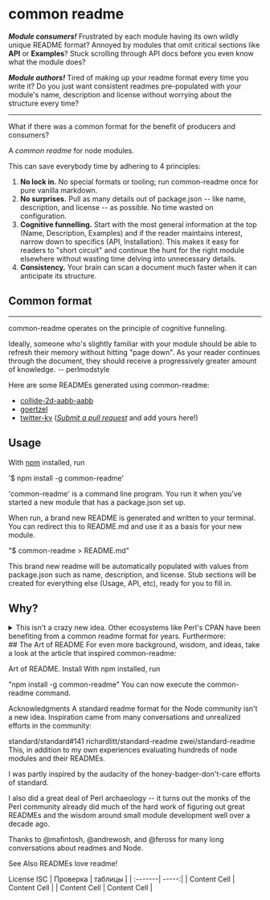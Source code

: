 # common readme
**_Module consumers!_** Frustrated by each module having its own wildly unique README format? Annoyed by modules that omit critical sections like **API** or **Examples**? Stuck scrolling through API docs before you even know what the module does?

**_Module authors!_** Tired of making up your readme format every time you write it? Do you just want consistent readmes pre-populated with your module's name, description and license without worrying about the structure every time?

__________

What if there was a common format for the benefit of producers and consumers?

A _common readme_ for node modules.

This can save everybody time by adhering to 4 principles:

1. **No lock in.** No special formats or tooling; run common-readme once for pure vanilla markdown.
2. **No surprises.** Pull as many details out of package.json -- like name, description, and license -- as possible. No time wasted on configuration.
3. **Cognitive funnelling.** Start with the most general information at the top (Name, Description, Examples) and if the reader maintains interest, narrow down to specifics (API, Installation). This makes it easy for readers to "short circuit" and continue the hunt for the right module elsewhere without wasting time delving into unnecessary details.
4. **Consistency.** Your brain can scan a document much faster when it can anticipate its structure.

## Common format

__________

common-readme operates on the principle of cognitive funneling.

Ideally, someone who's slightly familiar with your module should be able to refresh their memory without hitting "page down". As your reader continues through the document, they should receive a progressively greater amount of knowledge. -- perlmodstyle

Here are some READMEs generated using common-readme:

- [collide-2d-aabb-aabb](https://github.com/hackergrrl/collide-2d-aabb-aabb)
- [goertzel](https://github.com/hackergrrl/goertzel)
- [twitter-kv](https://github.com/hackergrrl/twitter-kv)
 ([_Submit a pull request_](https://github.com/hackergrrl/common-readme/pulls) and add yours here!)

## Usage
With [npm](https://www.npmjs.com/) installed, run

'$ npm install -g common-readme'

'common-readme' is a command line program. You run it when you've started a new module that has a package.json set up.

When run, a brand new README is generated and written to your terminal. You can redirect this to README.md and use it as a basis for your new module.

"$ common-readme > README.md"

This brand new readme will be automatically populated with values from package.json such as name, description, and license. Stub sections will be created for everything else (Usage, API, etc), ready for you to fill in.

## Why?
<details>
<summary>This isn't a crazy new idea. Other ecosystems like Perl's CPAN have been benefiting from a common readme format for years. Furthermore:</summary>

1. The node community is powered by us people and the modules we share. It's our documentation that links us together. Our README is the first thing developers see and it should be maximally effective at communicating its purpose and function.

1. There is much wisdom to be found from the many developers who have written many many modules. Common readme aims to distill that experience into a common format that stands to benefit us all; especially newer developers!

1. Writing the same boilerplate is a waste of every author's time -- we might as well generate the common pieces and let the author focus on the content.

1. Scanning through modules on npm is a part of every node developer's regular development cycle. Having a consistent format lets the brain focus on content instead of structure.
</details>
## The Art of README
For even more background, wisdom, and ideas, take a look at the article that inspired common-readme:

Art of README.
Install
With npm installed, run

"npm install -g common-readme"
You can now execute the common-readme command.

Acknowledgments
A standard readme format for the Node community isn't a new idea. Inspiration came from many conversations and unrealized efforts in the community:

standard/standard#141
richardlitt/standard-readme
zwei/standard-readme
This, in addition to my own experiences evaluating hundreds of node modules and their READMEs.

I was partly inspired by the audacity of the honey-badger-don't-care efforts of standard.

I also did a great deal of Perl archaeology -- it turns out the monks of the Perl community already did much of the hard work of figuring out great READMEs and the wisdom around small module development well over a decade ago.

Thanks to @mafintosh, @andrewosh, and @feross for many long conversations about readmes and Node.

See Also
READMEs love readme!

License
ISC
| Проверка | таблицы |
| :-------| -----:|
| Content Cell  | Content Cell  |
| Content Cell  | Content Cell  |
